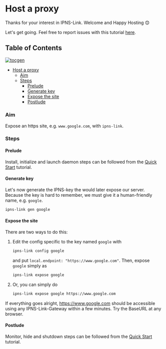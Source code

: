 # Host a proxy

Thanks for your interest in IPNS-Link. Welcome and Happy Hosting 😊

Let's get going. Feel free to report issues with this tutorial [here](https://github.com/ipns-link/ipns-link/issues).

## Table of Contents  
[![tocgen](https://img.shields.io/badge/Generated%20using-tocgen-blue)](https://github.com/SomajitDey/tocgen)  
  - [Host a proxy](#host-a-proxy)  
      - [Aim](#aim)  
      - [Steps](#steps)  
        - [Prelude](#prelude)  
        - [Generate key](#generate-key)  
        - [Expose the site](#expose-the-site)  
        - [Postlude](#postlude)  
#####   

### Aim

Expose an https site, e.g. `www.google.com`, with `ipns-link`. 

### Steps

#### Prelude

Install, initialize and launch daemon steps can be followed from the [Quick Start](/tutorials/QuickStart.md) tutorial.

#### Generate key

Let's now generate the IPNS-key the would later expose our server. Because the key is hard to remember, we must give it a human-friendly name, e.g. `google`.

```bash
ipns-link gen google
```

#### Expose the site

There are two ways to do this:

1. Edit the config specific to the key named `google` with 

   ```bash
   ipns-link config google
   ```

   and put `local.endpoint: "https://www.google.com"`. Then, expose `google` simply as 

   ```bash
   ipns-link expose google
   ```

2. Or, you can simply do

   ```bash
   ipns-link expose google https://www.google.com
   ```

If everything goes alright, https://www.google.com should be accessible using any IPNS-Link-Gateway within a few minutes. Try the BaseURL at any browser.

#### Postlude

Monitor, hide and shutdown steps can be followed from the [Quick Start](/tutorials/QuickStart.md) tutorial.
